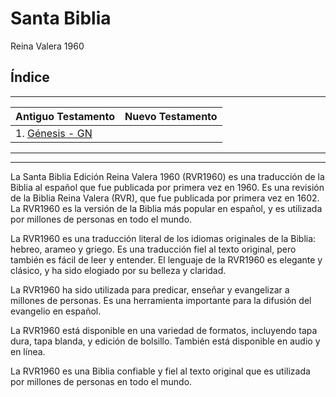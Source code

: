 # Santa Biblia
Reina Valera 1960

## Índice

-------------------------------------------
| **Antiguo Testamento** | **Nuevo Testamento** |
|------------------------|----------------------|
| 1. [Génesis - GN](AntiguoTestamento/Genesis.md) |                      |
-------------------------------------------

---

La Santa Biblia Edición Reina Valera 1960 (RVR1960) es una traducción de la Biblia al español que fue publicada por primera vez en 1960. Es una revisión de la Biblia Reina Valera (RVR), que fue publicada por primera vez en 1602. La RVR1960 es la versión de la Biblia más popular en español, y es utilizada por millones de personas en todo el mundo.

La RVR1960 es una traducción literal de los idiomas originales de la Biblia: hebreo, arameo y griego. Es una traducción fiel al texto original, pero también es fácil de leer y entender. El lenguaje de la RVR1960 es elegante y clásico, y ha sido elogiado por su belleza y claridad.

La RVR1960 ha sido utilizada para predicar, enseñar y evangelizar a millones de personas. Es una herramienta importante para la difusión del evangelio en español.

La RVR1960 está disponible en una variedad de formatos, incluyendo tapa dura, tapa blanda, y edición de bolsillo. También está disponible en audio y en línea.

La RVR1960 es una Biblia confiable y fiel al texto original que es utilizada por millones de personas en todo el mundo.